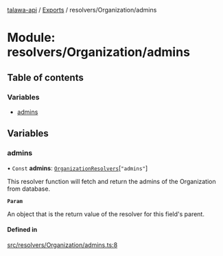 [talawa-api](../README.md) / [Exports](../modules.md) / resolvers/Organization/admins

# Module: resolvers/Organization/admins

## Table of contents

### Variables

- [admins](resolvers_Organization_admins.md#admins)

## Variables

### admins

• `Const` **admins**: [`OrganizationResolvers`](types_generatedGraphQLTypes.md#organizationresolvers)[``"admins"``]

This resolver function will fetch and return the admins of the Organization from database.

**`Param`**

An object that is the return value of the resolver for this field's parent.

#### Defined in

[src/resolvers/Organization/admins.ts:8](https://github.com/PalisadoesFoundation/talawa-api/blob/de4debc/src/resolvers/Organization/admins.ts#L8)
